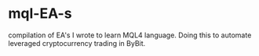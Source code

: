 # mql-EA-s

compilation of EA's I wrote to learn MQL4 language. Doing this to automate leveraged cryptocurrency trading in ByBit.
